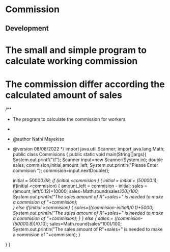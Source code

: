# Commission
## Development


# The small and simple program to calculate working commission
# The commission differ according the calculated amount of sales


/**
 * The program to calculate the commission for workers.
 *
 * @author Nathi Mayekiso
 * @version 08/08/2022
 */
import java.util.Scanner;
import java.lang.Math;
public class Commisions
{
    public static void main(String[]args){
    System.out.printf("\f");
    Scanner input=new Scanner(System.in);
    double sales, commision,initial,amount_left;
    System.out.println("Please Enter commision ");
    commision=input.nextDouble();
    
    initial = 5000*0.08;
    if (initial <commision )
    {
      initial = initial + (5000*0.1);
      if(initial <commision)
      {
          amount_left = commision - initial;
          sales = (amount_left/0.12)+10000;
          sales=Math.round(sales*100)/100;
          System.out.println("The sales amount of R"+sales+" is needed to make a commision of "+commision);          
      }
      else if(initial >commision)
      {
          sales=((commision-initial)/0.1)+5000;
           System.out.println("The sales amount of R"+sales+" is needed to make a commision of "+commision);
      }
    }
    else
    {
        sales = ((commision-(5000*0.8))/0.10);
        sales=Math.round(sales*100)/100;
        System.out.println("The sales amount of R"+sales+" is needed to make a commision of "+commision);
    }
    
    
    
    
    
}
}